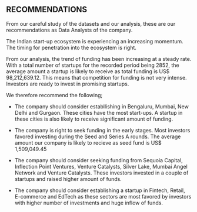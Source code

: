 ## RECOMMENDATIONS
From our careful study of the datasets and our analysis, these are our recommendations as Data Analysts of the company.

The Indian start-up ecosystem is experiencing an increasing momentum. The timing for penetration into the ecosystem is right. 

From our analysis, the trend of funding has been increasing at a steady rate. With a total number of startups for the recorded period being 2852, the average amount a startup is likely to receive as total funding is US$ 98,212,639.12. This means that competition for funding is not very intense. Investors are ready to invest in promising startups.

We therefore recommend the following;

- The company should consider establlishing in Bengaluru, Mumbai, New Delhi and Gurgaon. These cities have the most start-ups. A startup in these cities is also likely to receive significant amount of funding.


- The company is right to seek funding in the early stages. Most investors favored investing during the Seed and Series A rounds. The average amount our company is likely to recieve as seed fund is 
US$ 1,509,049.45


- The company should consider seeking funding from Sequoia Capital, Inflection Point Ventures, Venture Catalysts, Silver Lake, Mumbai Angel Network and Venture Catalysts. These investors invested in a couple of startups and raised higher amount of funds.


- The company should consider establishing a startup in Fintech, Retail, E-commerce and EdTech as these sectors are most favored by investors with higher number of investments and huge inflow of funds.
